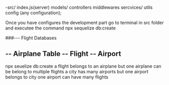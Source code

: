 -src/
index.js(server)
models/
controllers
middlewares
sercvices/
utils 
config (any configuration);


Once you have configures the development part go to terminal in src folder and executee the command npx sequelize db:create


###---
Flight Databases

-- Airplane Table
-- Flight 
-- Airport 
-- 

npx seuelize db:create
a flight belongs to an airplane but one airplane can be belong to multiple flights
a city has many airports but one airport belongs to city
one airport can have many flights 

